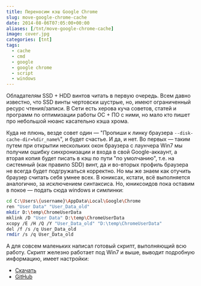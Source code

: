 ```yaml
---
title: Переносим кэш Google Chrome
slug: move-google-chrome-cache
date: 2014-08-06T07:05:00+00:00
aliases: [/tnt/move-google-chrome-cache]
image: cover.jpg
categories: [tnt]
tags:
  - cache
  - cmd
  - google
  - google chrome
  - script
  - windows
---
```


Обладателям SSD + HDD винтов читать в первую очередь. Всем давно известно, что SSD винты чертовски шустрые, но, имеют ограниченный ресурс чтения/записи. В Сети есть херова куча советов, статей и программ по оптимизации работы ОС + ПО с ними, но мало кто пишет про небольшой нюанс касательно кэша хрома.

<!--more-->

Куда не плюнь, везде совет один &#8212; "Пропиши к линку браузера `--disk-cache-dir=%dir_name%`", и будет счастье. И да, и нет. Во первых &#8212; таким путем при открытии нескольких окон браузера с лаунчера Win7 мы получим ошибку синхронизации и входа в свой Google-аккаунт, а вторая копия будет писать в кэш по пути "по умолчанию", т.е. на системный (как правило SDD) винт, да и во-вторых профиль браузера не всегда будет подгружаться корректно. Но мы же знаем как отучить браузер считать себя умнее всех. В юниксах, кстати, всё выполняется аналогично, за исключением синтаксиса. Но, юниксоидов пока оставим в покое &#8212; подать сюда windows и симлинки:

```bash
cd C:\Users\{username}\AppData\Local\Google\Chrome
ren "User Data" "User_Data_old"
mkdir D:\temp\ChromeUserData
mklink /D "User Data" D:\temp\ChromeUserData
xcopy /E /H /Q /Y "User_Data_old" "D:\temp\ChromeUserData"
del /f /s /q User_Data_old
rmdir /s /q User_Data_old
```

А для совсем маленьких написал готовый скрипт, выполняющий всю работу. Скрипт железно работает под Win7 и выше, выводит подробную информацию, имеет настройки:

- [Скачать](https://raw.githubusercontent.com/tarampampam/scripts/master/win/move-google-chrome-cache/move-google-chrome-cache.cmd)
- [GitHub](https://github.com/tarampampam/scripts/blob/master/win/move-google-chrome-cache/move-google-chrome-cache.cmd)
